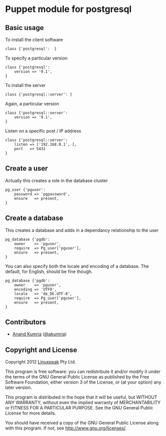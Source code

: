 Puppet module for postgresql
============================

Basic usage
-----------

To install the client software

    class {'postgresql':  }

To specify a particular version

    class {'postgresql':
        version => '9.1',
    }

To install the server

	class {'postgresql::server': }

Again, a particular version

	class {'postgresql::server':
		version => '9.1',
	}

Listen on a specific post / IP address

	class {'postgresql::server':
		listen => ['192.168.0.1', ],
		port   => 5432
	}

Create a user
-------------

Actually this creates a role in the database cluster

	pg_user {'pguser':
		password => 'pgpassword',
		ensure   => present,
	}


Create a database
-----------------

This creates a database and adds in a dependancy relationship to the user

	pg_database {'pgdb':
		owner    => 'pguser',
		require  => Pg_user['pguser'],
		ensure   => present,
	}

You can also specify both the locale and encoding of a database. The default, for English, should be fine though.

	pg_database {'pgdb':
		owner    => 'pguser',
		encoding => 'UTF8',
		locale   => 'de_DE.UTF-8',
		require  => Pg_user['pguser'],
		ensure   => present,
	}



Contributors
------------

 * [Anand Kumria](https://github.com/akumria) ([@akumria](https://twitter.com/akumria))


Copyright and License
---------------------

Copyright 2012 [Linuxpeak](https://www.linuxpeak.com/) Pty Ltd.

This program is free software: you can redistribute it and/or modify
it under the terms of the GNU General Public License as published by
the Free Software Foundation, either version 3 of the License, or
(at your option) any later version.

This program is distributed in the hope that it will be useful,
but WITHOUT ANY WARRANTY; without even the implied warranty of
MERCHANTABILITY or FITNESS FOR A PARTICULAR PURPOSE.  See the
GNU General Public License for more details.

You should have received a copy of the GNU General Public License
along with this program.  If not, see <http://www.gnu.org/licenses/>.
